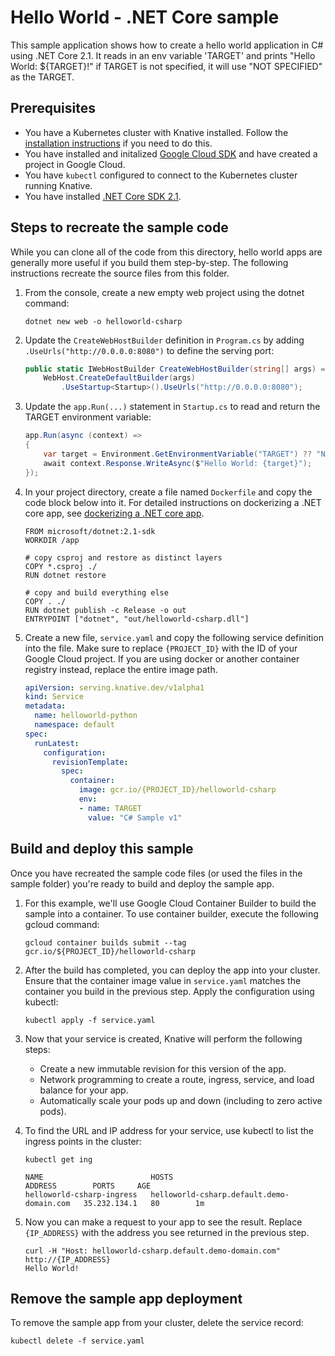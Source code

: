 # Hello World - .NET Core sample

This sample application shows how to create a hello world application in C# using .NET Core 2.1.
It reads in an env variable 'TARGET' and prints "Hello World: ${TARGET}!" if
TARGET is not specified, it will use "NOT SPECIFIED" as the TARGET.

## Prerequisites

* You have a Kubernetes cluster with Knative installed. Follow the [installation instructions](https://github.com/knative/install/) if you need to do this.
* You have installed and initalized [Google Cloud SDK](https://cloud.google.com/sdk/docs/) and have created a project in Google Cloud.
* You have `kubectl` configured to connect to the Kubernetes cluster running Knative.
* You have installed [.NET Core SDK 2.1](https://www.microsoft.com/net/core).

## Steps to recreate the sample code

While you can clone all of the code from this directory, hello world apps are generally more useful if you build them step-by-step. The following instructions recreate the source files from this folder.

1. From the console, create a new empty web project using the dotnet command:

    ```shell
    dotnet new web -o helloworld-csharp
    ```

1. Update the `CreateWebHostBuilder` definition in `Program.cs` by adding `.UseUrls("http://0.0.0.0:8080")` to define the serving port:

    ```csharp
    public static IWebHostBuilder CreateWebHostBuilder(string[] args) =>
        WebHost.CreateDefaultBuilder(args)
            .UseStartup<Startup>().UseUrls("http://0.0.0.0:8080");
    ```

1. Update the `app.Run(...)` statement in `Startup.cs` to read and return the TARGET environment variable:

    ```csharp
    app.Run(async (context) =>
    {
        var target = Environment.GetEnvironmentVariable("TARGET") ?? "NOT SPECIFIED";
        await context.Response.WriteAsync($"Hello World: {target}");
    });
    ```

1. In your project directory, create a file named `Dockerfile` and copy the code block below into it. For detailed instructions on dockerizing a .NET core app, see [dockerizing a .NET core app](https://docs.microsoft.com/en-us/dotnet/core/docker/docker-basics-dotnet-core#dockerize-the-net-core-application).

    ```docker
    FROM microsoft/dotnet:2.1-sdk
    WORKDIR /app

    # copy csproj and restore as distinct layers
    COPY *.csproj ./
    RUN dotnet restore

    # copy and build everything else
    COPY . ./
    RUN dotnet publish -c Release -o out
    ENTRYPOINT ["dotnet", "out/helloworld-csharp.dll"]
    ```

1. Create a new file, `service.yaml` and copy the following service definition into the file. Make sure to replace `{PROJECT_ID}` with the ID of your Google Cloud project. If you are using docker or another container registry instead, replace the entire image path.

    ```yaml
    apiVersion: serving.knative.dev/v1alpha1
    kind: Service
    metadata:
      name: helloworld-python
      namespace: default
    spec:
      runLatest:
        configuration:
          revisionTemplate:
            spec:
              container:
                image: gcr.io/{PROJECT_ID}/helloworld-csharp
                env:
                - name: TARGET
                  value: "C# Sample v1"
    ```

## Build and deploy this sample

Once you have recreated the sample code files (or used the files in the sample folder) you're ready to build and deploy the sample app.

1. For this example, we'll use Google Cloud Container Builder to build the sample into a container. To use container builder, execute the following gcloud command:

    ```shell
    gcloud container builds submit --tag gcr.io/${PROJECT_ID}/helloworld-csharp
    ```

1. After the build has completed, you can deploy the app into your cluster. Ensure that the container image value in `service.yaml` matches the container you build in the previous step. Apply the configuration using kubectl:

    ```shell
    kubectl apply -f service.yaml
    ```

1. Now that your service is created, Knative will perform the following steps:
   * Create a new immutable revision for this version of the app.
   * Network programming to create a route, ingress, service, and load balance for your app.
   * Automatically scale your pods up and down (including to zero active pods).

1. To find the URL and IP address for your service, use kubectl to list the ingress points in the cluster:

    ```shell
    kubectl get ing

    NAME                        HOSTS                                       ADDRESS        PORTS     AGE
    helloworld-csharp-ingress   helloworld-csharp.default.demo-domain.com   35.232.134.1   80        1m
    ```

1. Now you can make a request to your app to see the result. Replace `{IP_ADDRESS}` with the address you see returned in the previous step.

    ```shell
    curl -H "Host: helloworld-csharp.default.demo-domain.com" http://{IP_ADDRESS}
    Hello World!
    ```

## Remove the sample app deployment

To remove the sample app from your cluster, delete the service record:

```shell
kubectl delete -f service.yaml
```
